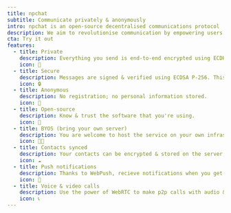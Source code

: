 ```yaml
---
title: npchat
subtitle: Communicate privately & anonymously
intro: npchat is an open-source decentralised communications protocol
description: We aim to revolutionise communication by empowering users. Use it, host it & build with it. Official iOS & Android apps coming soon.
cta: Try it out
features:
  - title: Private
    description: Everything you send is end-to-end encrypted using ECDH AES-GCM 256. Only you & the recipient can read your messages.
    icon: 👀
  - title: Secure
    description: Messages are signed & verified using ECDSA P-256. This prevents messages from being modified or forged.
    icon: 🔒
  - title: Anonymous
    description: No registration; no personal information stored.
    icon: 🥷
  - title: Open-source
    description: Know & trust the software that you're using.
    icon: 🤟
  - title: BYOS (bring your own server)
    description: You are welcome to host the service on your own infrastructure. Read the docs.
    icon: 🧑‍💻
  - title: Contacts synced
    description: Your contacts can be encrypted & stored on the server, and synced by all of your devices.
    icon: ☁️
  - title: Push notifications
    description: Thanks to WebPush, recieve notifications when you get messages.
    icon: 🔔
  - title: Voice & video calls
    description: Use the power of WebRTC to make p2p calls with audio & video.
    icon: 📞
---
```

